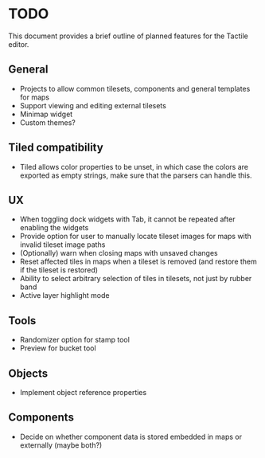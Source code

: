 # TODO

This document provides a brief outline of planned features for the Tactile editor.

## General

* Projects to allow common tilesets, components and general templates for maps
* Support viewing and editing external tilesets
* Minimap widget
* Custom themes?

## Tiled compatibility

* Tiled allows color properties to be unset, in which case the colors are exported as empty strings, make sure that the parsers can handle this.

## UX

* When toggling dock widgets with Tab, it cannot be repeated after enabling the widgets
* Provide option for user to manually locate tileset images for maps with invalid tileset image paths
* (Optionally) warn when closing maps with unsaved changes
* Reset affected tiles in maps when a tileset is removed (and restore them if the tileset is restored)
* Ability to select arbitrary selection of tiles in tilesets, not just by rubber band
* Active layer highlight mode

## Tools

* Randomizer option for stamp tool
* Preview for bucket tool

## Objects

* Implement object reference properties

## Components 

* Decide on whether component data is stored embedded in maps or externally (maybe both?)
